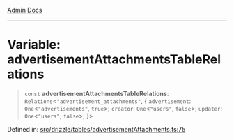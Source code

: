 [Admin Docs](/)

***

# Variable: advertisementAttachmentsTableRelations

> `const` **advertisementAttachmentsTableRelations**: `Relations`\<`"advertisement_attachments"`, \{ `advertisement`: `One`\<`"advertisements"`, `true`\>; `creator`: `One`\<`"users"`, `false`\>; `updater`: `One`\<`"users"`, `false`\>; \}\>

Defined in: [src/drizzle/tables/advertisementAttachments.ts:75](https://github.com/PalisadoesFoundation/talawa-api/blob/be8575be3c5989d76dd2f84308de81461931796c/src/drizzle/tables/advertisementAttachments.ts#L75)
